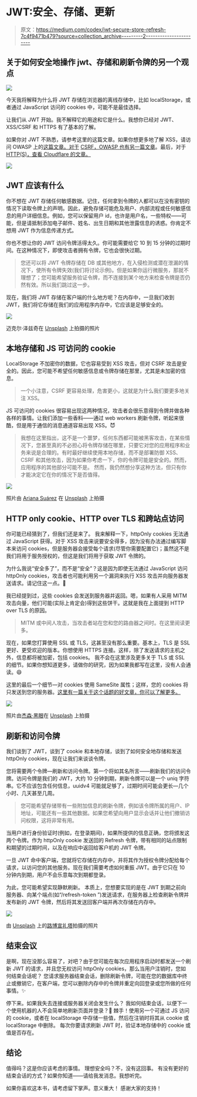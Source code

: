# JWT:安全、存储、更新

> 原文：<https://medium.com/codex/jwt-secure-store-refresh-7c4f9471b479?source=collection_archive---------2----------------------->

## 关于如何安全地操作 jwt、存储和刷新令牌的另一个观点

![](img/b69faed75a064e4a482be6fb2c5f0450.png)

今天我将解释为什么将 JWT 存储在浏览器的离线存储中，比如 localStorage，或者通过 JavaScript 访问的 cookies 中，可能不是最佳选择。

让我们从 JWT 开始。我不解释它的用途和它是什么。我想你已经对 JWT、XSS/CSRF 和 HTTPS 有了基本的了解。

如果你对 JWT 不熟悉，请参考这里的这篇文章。如果你想更多地了解 XSS，请访问 OWASP 上的[这篇文章。对于](https://owasp.org/www-community/attacks/xss/) [CSRF，OWASP 也有另一篇文章](https://owasp.org/www-community/attacks/csrf)。最后，对于 [HTTP(S)，查看 Cloudflare 的文章。](https://www.cloudflare.com/learning/ssl/what-is-https/)

![](img/c3dfc727200d6aca3255f1734dea8f63.png)

## **JWT 应该有什么**

你不想在 JWT 存储任何敏感数据。记住，任何拿到令牌的人都可以在没有密钥的情况下读取令牌上的声明。因此，避免存储可能危及用户、内部流程或任何敏感信息的用户详细信息。例如，您可以保留用户 id，也许是用户名，一些特权——可能，但是请抵制添加电子邮件、姓名、出生日期和其他泄露信息的诱惑。你肯定不想用 JWT 作为信息传递方式。

你也不想让你的 JWT 访问令牌活得太久。你可能需要给它 10 到 15 分钟的过期时间。在这种情况下，即使攻击者拥有令牌，它也会很快过期。

> 您还可以将 JWT 令牌存储在 DB 或其他地方，在入侵检测或潜在泄漏的情况下，使所有令牌失效(我们将讨论示例)。但是如果你运行微服务，那就不理想了；您可能希望服务验证令牌，而不连接到某个地方来检查令牌是否仍然有效。所以我们跳过这一步。

现在，我们将 JWT 存储在客户端的什么地方呢？在内存中，一旦我们收到 JWT，我们将它存储在我们的应用程序内存中，它应该是足够安全的。

![](img/000edb4485d29d98de63f00cbfa96491.png)

迈克尔·泽兹奇在 [Unsplash](https://unsplash.com/s/photos/storage?utm_source=unsplash&utm_medium=referral&utm_content=creditCopyText) 上拍摄的照片

## **本地存储和 JS 可访问的 cookie**

LocalStorage 不加密你的数据，它也容易受到 XSS 攻击，但对 CSRF 攻击是安全的。因此，您可能不希望任何敏感信息或令牌存储在那里，尤其是未加密的信息。

> 一个小注意，CSRF 更容易处理，危害更小，这就是为什么我们要更多地关注 XSS。

JS 可访问的 cookies 很容易出现这两种情况，攻击者会很乐意得到令牌并做各种各样的事情。让我们添加一些香料——通过 web workers 刷新令牌，听起来很酷，但是用于通信的消息通道容易出现 XSS。😈

> 我想在这里指出，这不是一个噩梦，任何东西都可能被黑客攻击，在某些情况下，您甚至真的不必担心将令牌存储在哪里，只要它对您的应用程序和业务来说是合理的。有时最好继续使用本地存储，而不是部署防御 XSS、CSRF 和其他攻击，因为如果你考虑一下，你的令牌可能是安全的。然而，应用程序的其他部分可能不是。
> 然而，我仍然想分享这种方法，但只有你才能决定它在你的情况下是否值得。

![](img/555d6b2a4d0cd23dc2cbc7b01e3f3236.png)

照片由 [Ariana Suárez](https://unsplash.com/@arianassphotography?utm_source=unsplash&utm_medium=referral&utm_content=creditCopyText) 在 [Unsplash](https://unsplash.com/s/photos/cookies?utm_source=unsplash&utm_medium=referral&utm_content=creditCopyText) 上拍摄

## **HTTP only cookie、HTTP over TLS 和跨站点访问**

你可能已经猜到了，但我们还是来了。
我来解释一下，httpOnly cookies 无法通过 JavaScript 获得。对于 XSS 攻击来说要安全得多，因为没有办法通过编写脚本来访问 cookies，但是服务器会接受每个请求(尽管你需要配置它)；虽然这不是我们将用于服务授权的，但这是我们将用于获取 JWT 令牌的。

为什么我说“安全多了”，而不是“安全”？这是因为即使无法通过 JavaScript 访问 httpOnly cookies，攻击者也可能利用另一个漏洞来执行 XSS 攻击并向服务器发送请求。请记住这一点。💭

我已经提到过，这些 cookies 会发送到服务器并返回。嗯，如果有人采用 MITM 攻击向量，他们可能(实际上肯定会)得到这些饼干。这就是我在上面提到 HTTP over TLS 的原因。

> MITM 或中间人攻击，当攻击者站在您和您的路由器之间时。在这里阅读更多。

现在，如果您打算使用 SSL 或 TLS，这甚至没有那么重要。基本上，TLS 是 SSL 更好、更受欢迎的版本。你想使用 HTTPS 连接。这样，除了发送请求的主机之外，信息都将被加密，包括 cookies。
我不会在这里涉及更多关于 TLS 或 SSL 的细节。如果你想知道更多，请做你的研究，因为如果我都写在这里，没有人会通读。😄

这里的最后一个细节—对 cookies 使用 SameSite 属性；这样，您的 cookies 将只发送到您的服务器。[这里有一篇关于这个话题的好文章，你可以了解更多。](https://web.dev/samesite-cookies-explained/)

![](img/2f936fee46197fd603a03b230440762b.png)

照片由[杰森·黑眼](https://unsplash.com/@jeisblack?utm_source=unsplash&utm_medium=referral&utm_content=creditCopyText)在 [Unsplash](https://unsplash.com/s/photos/secure?utm_source=unsplash&utm_medium=referral&utm_content=creditCopyText) 上拍摄

## **刷新和访问令牌**

我们谈到了 JWT，谈到了 cookie 和本地存储，谈到了如何安全地存储和发送 httpOnly cookies，现在让我们来谈谈令牌。

您将需要两个令牌—刷新和访问令牌。第一个将如其名所言——刷新我们的访问令牌。访问令牌是我们的 JWT，大约 10 分钟到期，刷新令牌可以是一个 uniq 字符串。它不应该包含任何信息，uuidv4 可能就足够了，过期时间可能会更长—几个小时、几天甚至几周。

> 您可能希望存储带有一些附加信息的刷新令牌，例如该令牌所属的用户、IP 地址，可能还有一些其他数据。如果您希望向用户显示会话并让他们撤销访问权限，这将非常有用。

当用户进行身份验证时(例如，在登录期间)，如果所提供的信息正确，您将颁发这两个令牌。作为 httpOnly cookie 发送回的 Refresh 令牌，带有相同的站点限制和期望的过期时间，以及在响应中返回给客户机的 JWT 令牌。

一旦 JWT 命中客户端，您就将它存储在内存中，并将其作为授权令牌分配给每个请求，以访问您的其他服务。现在我们需要考虑如何重振 JWT。由于它只在 10 分钟内到期，用户不会乐意每次到期都登录。

为此，您可能希望实现静默刷新。
本质上，您想要实现的是在 JWT 到期之前向服务器、向某个端点(如“/refresh-token ”)发送请求，在服务器上检查刷新令牌并发布新的 JWT 令牌，然后将其发送回客户端并再次存储在内存中。

![](img/392b9d05c71fbc41743dff9fca2bc646.png)

由 [Unsplash](https://unsplash.com/s/photos/the-end?utm_source=unsplash&utm_medium=referral&utm_content=creditCopyText) 上的[路博宣礼塔](https://unsplash.com/@bubo?utm_source=unsplash&utm_medium=referral&utm_content=creditCopyText)拍摄的照片

## **结束会议**

是啊，现在没那么容易了，对吧？由于您可能在每次应用程序启动时都发送一个刷新 JWT 的请求，并且您无权访问 httpOnly cookies，那么当用户注销时，您如何结束会话呢？
您请求服务器结束会话，删除刷新令牌，可能在您的数据库中终止或撤销它，在客户端，您可以删除内存中的令牌并重定向回登录或您所做的任何事情。✨

停下来。如果我失去连接或服务器关闭会发生什么？
我如何结束会话，以便下一个使用机器的人不会简单地刷新页面并登录？🤔
棘手！使用另一个可通过 JS 访问的 cookie，或者在 localStorage 中存储一些值，然后在注销时将其从 cookie 或 localStorage 中删除。
每次你要请求刷新 JWT 时，验证本地存储中的 cookie 或值是否存在。

## **结论**

值得吗？这是你应该考虑的事情。
理想安全吗？不，没有这回事。
有没有更好的结束会话的方式？如果你知道——请给我发消息。我想听完。

如果你喜欢这本书，请考虑留下掌声。意义重大！
感谢大家的支持！